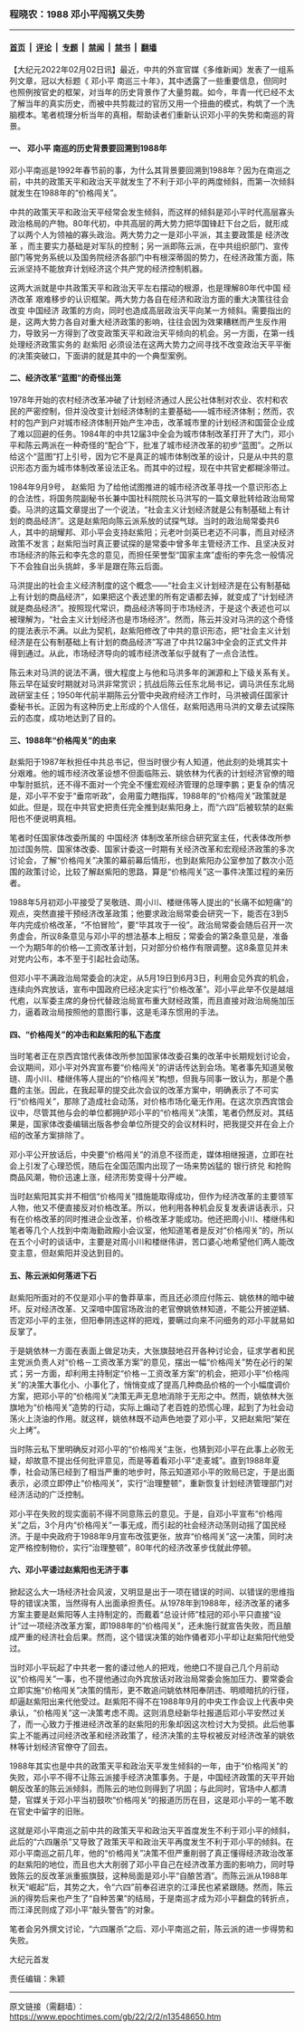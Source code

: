 ### 程晓农：1988 邓小平闯祸又失势

---

#### [首页](../../../..?n13548650) &nbsp;|&nbsp; [评论](../../../../../epoch-comment?n13548650) &nbsp;|&nbsp; [专题](../../../../../epoch-special?n13548650) &nbsp;|&nbsp; [禁闻](../../../../../epoch-news?n13548650) &nbsp;|&nbsp; [禁书](../../../../../books?n13548650) &nbsp;|&nbsp; [翻墙](https://github.com/gfw-breaker/nogfw/blob/master/README.md?n13548650)


<div class="post_content" id="artbody" itemprop="articleBody">
 <!-- article content begin -->
 <p>
  【大纪元2022年02月02日讯】最近，中共的外宣官媒《多维新闻》发表了一组系列文章，冠以大标题《
  <ok href="https://www.epochtimes.com/gb/tag/%E9%82%93%E5%B0%8F%E5%B9%B3.html">
   邓小平
  </ok>
  南巡三十年》，其中透露了一些重要信息，但同时也照例按官史的框架，对当年的历史背景作了大量剪裁。如今，年青一代已经不太了解当年的真实历史，而被中共剪裁过的官历又用一个扭曲的模式，构筑了一个洗脑模本。笔者梳理分析当年的真相，帮助读者们重新认识邓小平的失势和南巡的背景。
 </p>
 <h4>
  一、
  <ok href="https://www.epochtimes.com/gb/tag/%E9%82%93%E5%B0%8F%E5%B9%B3.html">
   邓小平
  </ok>
  南巡的历史背景要回溯到1988年
 </h4>
 <p>
  邓小平南巡是1992年春节前的事，为什么其背景要回溯到1988年？因为在南巡之前，中共的政策天平和政治天平就发生了不利于邓小平的两度倾斜，而第一次倾斜就发生在1988年的“价格闯关”。
 </p>
 <p>
  中共的政策天平和政治天平经常会发生倾斜，而这样的倾斜是邓小平时代高层寡头政治格局的产物。80年代初，中共高层的两大势力把华国锋赶下台之后，就形成了以两个人为领袖的寡头政治。两大势力之一是邓小平派，其主要政策是
  <ok href="https://www.epochtimes.com/gb/tag/%E7%BB%8F%E6%B5%8E%E6%94%B9%E9%9D%A9.html">
   经济改革
  </ok>
  ，而主要实力基础是对军队的控制；另一派即陈云派，在中共组织部门、宣传部门等党务系统以及国务院经济各部门中有根深蒂固的势力，在经济政策方面，陈云派坚持不能放弃计划经济这个共产党的经济控制机器。
 </p>
 <p>
  这两大派就是中共政策天平和政治天平左右摆动的根源，也是理解80年代中国
  <ok href="https://www.epochtimes.com/gb/tag/%E7%BB%8F%E6%B5%8E%E6%94%B9%E9%9D%A9.html">
   经济改革
  </ok>
  艰难移步的认识框架。两大势力各自在经济和政治方面的重大决策往往会改变
  <ok href="https://www.epochtimes.com/gb/tag/%E4%B8%AD%E5%9B%BD%E7%BB%8F%E6%B5%8E.html">
   中国经济
  </ok>
  政策的方向，同时也造成高层政治天平向某一方倾斜。需要指出的是，这两大势力各自对重大经济政策的影响，往往会因为效果糟糕而产生反作用力，导致另一方得到了改变政策天平和政治天平倾向的机会。另一方面，在第一线处理经济政策实务的
  <ok href="https://www.epochtimes.com/gb/tag/%E8%B5%B5%E7%B4%AB%E9%98%B3.html">
   赵紫阳
  </ok>
  必须设法在这两大势力之间寻找不改变政治天平平衡的决策突破口，下面讲的就是其中的一个典型案例。
 </p>
 <h4>
  二、经济改革“蓝图”的奇怪出笼
 </h4>
 <p>
  1978年开始的农村经济改革冲破了计划经济通过人民公社体制对农业、农村和农民的严密控制，但并没改变计划经济体制的主要基础——城市经济体制；然而，农村的包产到户对城市经济体制开始产生冲击，改革城市里的计划经济和国营企业成了难以回避的任务。1984年的中共12届3中全会为城市体制改革打开了大门，邓小平和陈云两派在一种奇怪的“配合”下，批准了城市经济改革的初步“蓝图”。之所以给这个“蓝图”打上引号，因为它不是真正的城市体制改革的设计，只是从中共的意识形态方面为城市体制改革设法正名。而其中的过程，现在中共官史都糊涂带过。
 </p>
 <p>
  1984年9月9号，
  <ok href="https://www.epochtimes.com/gb/tag/%E8%B5%B5%E7%B4%AB%E9%98%B3.html">
   赵紫阳
  </ok>
  为了给他试图推进的城市经济改革寻找一个意识形态上的合法性，将国务院副秘书长兼中国社科院院长马洪写的一篇文章批转给政治局常委。马洪的这篇文章提出了一个说法，“社会主义计划经济就是公有制基础上有计划的商品经济”。这是赵紫阳向陈云派系放的试探气球。当时的政治局常委共6人，其中的胡耀邦、邓小平会支持赵紫阳；元老叶剑英已老迈不问事，而且对经济政策不发言；赵紫阳当时真正要试探的是常委中曾多年主管经济工作、且坚决反对市场经济的陈云和李先念的意见，而担任荣誉型“国家主席”虚衔的李先念一般情况下不会独自出头挑衅，多半是跟在陈云后面。
 </p>
 <p>
  马洪提出的社会主义经济制度的这个概念——“社会主义计划经济是在公有制基础上有计划的商品经济”，如果把这个表述里的所有定语都去掉，就变成了“计划经济就是商品经济”。按照现代常识，商品经济等同于市场经济，于是这个表述也可以被理解为，“社会主义计划经济也是市场经济”。然而，陈云并没对马洪的这个奇怪的提法表示不满。以此为契机，赵紫阳修改了中共的意识形态，把“社会主义计划经济是在公有制基础上有计划的商品经济”写进了中共12届3中全会的正式文件并得到通过。从此，市场经济导向的城市经济改革似乎就有了一点合法性。
 </p>
 <p>
  陈云未对马洪的说法不满，很大程度上与他和马洪多年的渊源和上下级关系有关。陈云早在延安时期就对马洪非常赏识；抗战后陈云任东北局书记，调马洪任东北局政研室主任；1950年代前半期陈云分管中央政府经济工作时，马洪被调任国家计委秘书长。正因为有这种历史上形成的个人信任，赵紫阳选用马洪的文章去试探陈云的态度，成功地达到了目的。
 </p>
 <h4>
  三、1988年“价格闯关”的由来
 </h4>
 <p>
  赵紫阳于1987年秋担任中共总书记，但当时很少有人知道，他此刻的处境其实十分艰难。他的城市经济改革设想不但面临陈云、姚依林为代表的计划经济官僚的暗中掣肘抵抗，还不得不面对一个完全不懂宏观经济管理的总理李鹏；更复杂的情况是，邓小平不安于“垂帘听政”，会用蛮力瞎指挥，1988年的“价格闯关”政策就是如此。但是，现在中共官史把责任完全推到赵紫阳身上，而“六四”后被软禁的赵紫阳也不便说明真相。
 </p>
 <p>
  笔者时任国家体改委所属的
  <ok href="https://www.epochtimes.com/gb/tag/%E4%B8%AD%E5%9B%BD%E7%BB%8F%E6%B5%8E.html">
   中国经济
  </ok>
  体制改革所综合研究室主任，代表体改所参加过国务院、国家体改委、国家计委这一时期有关经济改革和宏观经济政策的多次讨论会，了解“价格闯关”决策的幕前幕后情形，也到赵紫阳办公室参加了数次小范围的政策讨论，比较了解赵紫阳的思路，算是“价格闯关”这一事件决策过程的亲历者。
 </p>
 <p>
  1988年5月初邓小平接受了吴敬琏、周小川、楼继伟等人提出的“长痛不如短痛”的观点，突然直接干预经济改革政策；他要求政治局常委会研究一下，能否在3到5年内完成价格改革，“不怕冒险”，要“毕其攻于一役”。政治局常委会随后召开一次务虚会，所议8条意见与邓小平的想法基本上相反；常委会的第2条意见是，准备一个为期5年的价格—工资改革计划，只对部分价格作有限调整。这8条意见并未对党内公布，本不至于引起社会动荡。
 </p>
 <p>
  但邓小平不满政治局常委会的决定，从5月19日到6月3日，利用会见外宾的机会，连续向外宾放话，宣布中国政府已经决定实行“价格改革”。邓小平此举不仅是越俎代庖，以军委主席的身份代替政治局宣布重大财经政策，而且直接对政治局施加压力，逼着政治局按照他的意图行事，这是毛泽东惯用的手法。
 </p>
 <h4>
  四、“价格闯关”的冲击和赵紫阳的私下态度
 </h4>
 <p>
  当时笔者正在京西宾馆代表体改所参加国家体改委召集的改革中长期规划讨论会，会议期间，邓小平对外宾宣布要“价格闯关”的讲话传达到会场。笔者事先知道吴敬琏、周小川、楼继伟等人提出的“价格闯关”构想，但我与同事一致认为，那是个愚蠢的主张。因此，在我起草的提交此次会议的改革方案中，明确表示了不可实行“价格闯关”，那除了造成社会动荡，对价格市场化毫无作用。在这次京西宾馆会议中，尽管其他与会的单位都拥护邓小平的“价格闯关”决策，笔者仍然反对。其结果是，国家体改委编辑出版各参会单位所提交的会议材料时，把我提交并在会上介绍的改革方案排除了。
 </p>
 <p>
  邓小平公开放话后，中央要“价格闯关”的消息不径而走，媒体相继报道，立即在社会上引发了心理恐慌，随后在全国范围内出现了一场来势凶猛的
  <ok href="https://www.epochtimes.com/gb/tag/%E9%93%B6%E8%A1%8C%E6%8C%A4%E5%85%91.html">
   银行挤兑
  </ok>
  和抢购商品风潮，物价迅速上涨，经济形势变得十分严峻。
 </p>
 <p>
  当时赵紫阳其实并不相信“价格闯关”措施能取得成功，但作为经济改革的主要领军人物，他又不便直接反对价格改革。所以，他利用各种机会反复发表讲话表示，只有在价格改革的同时推进企业改革，价格改革才能成功。他还把周小川、楼继伟和笔者等几个人找到中南海勤政殿小会议室，他知道笔者是反对“价格闯关”的，所以在五个小时的谈话中，主要是对周小川和楼继伟讲，苦口婆心地希望他们两人能改变主意，但赵紫阳并没达到目的。
 </p>
 <h4>
  五、陈云派如何落进下石
 </h4>
 <p>
  赵紫阳所面对的不仅是邓小平的鲁莽草率，而且还必须应付陈云、姚依林的暗中破坏。反对经济改革、又深喑中国官场政治的老官僚姚依林知道，不能公开披逆鳞、否定邓小平的主张，但阳奉阴违这样的把戏，要瞒过向来不问细务的邓小平就易如反掌了。
 </p>
 <p>
  于是姚依林一方面在表面上做足功夫，大张旗鼓地召开各种讨论会，征求学者和民主党派负责人对“价格－工资改革方案”的意见，摆出一幅“价格闯关”势在必行的架式；另一方面，却利用主持制定“价格－工资改革方案”的机会，把邓小平“价格闯关”的决策大事化小、小事化了，悄悄变成了提高几种商品价格的一个小幅度调价方案，把邓小平的“价格闯关”决策无声无息地消除于无形之中。然而，姚依林大张旗地为“价格闯关”造势的行动，实际上煽动了老百姓的恐慌心理，起到了为社会动荡火上浇油的作用。就这样，姚依林既不动声色地耍了邓小平，又把赵紫阳“架在火上烤”。
 </p>
 <p>
  当时陈云私下里明确反对邓小平的“价格闯关”主张，也猜到邓小平在此事上必败无疑，却故意不提出任何批评意见，而是等着看邓小平“走麦城”。直到1988年夏季，社会动荡已经到了相当严重的地步时，陈云知道邓小平的败局已定，于是出面表示，必须立即停止“价格闯关”，实行“治理整顿”，重新恢复计划经济管理部门对经济活动的广泛控制。
 </p>
 <p>
  邓小平在失败的现实面前不得不同意陈云的意见。于是，自邓小平宣布“价格闯关”之后，3个月内“价格闯关”一事无成，而引起的社会经济动荡则动摇了国民经济。于是中央政府于1988年9月宣布改弦更张，放弃“价格闯关”这一决策，同时决定严格控制物价，实行“治理整顿”，80年代的经济改革步伐就此停顿。
 </p>
 <h4>
  六、邓小平诿过赵紫阳也无济于事
 </h4>
 <p>
  掀起这么大一场经济社会风波，又明显是出于一项在错误的时间、以错误的思维指导的错误决策，当然得有人出面承担责任。从1978年到1988年，经济改革的诸多方案主要是赵紫阳等人主持制定的，而戴着“总设计师”桂冠的邓小平只直接“设计”过一项经济改革方案，即1988年的“价格闯关”，还未施行就宣告失败，而且酿成严重的经济社会后果。然而，这个错误决策的始作俑者邓小平却让赵紫阳代他受过。
 </p>
 <p>
  当时邓小平玩起了中共老一套的诿过他人的把戏，他绝口不提自己几个月前动议“价格闯关”一事，也不提他通过向外宾放话对政治局常委会施加压力、要常委会立即实施“价格闯关”决策的情形，更不敢追问姚依林阳奉阴违、明顺暗抗的行径，却逼赵紫阳出来代他受过。赵紫阳不得不在1988年9月的中央工作会议上代表中央承认，“价格闯关”这一决策考虑不周。这则消息经新华社报道后邓小平安然过关了，而一心致力于推进经济改革的赵紫阳的形象却因这次检讨大为受损。此后他事实上不能再过问经济改革和经济政策了，经济决策的主导权被反对经济改革的姚依林等计划经济官僚夺了回去。
 </p>
 <p>
  1988年其实也是中共的政策天平和政治天平发生倾斜的一年，由于“价格闯关”的失败，邓小平不得不让陈云派接手经济决策事务。于是，中国经济政策的天平开始朝反改革的陈云派倾斜，而陈云的地位则得到了巩固；与此同时，官场中人都清楚，官媒关于邓小平当初鼓吹“价格闯关”的报道历历在目，这是邓小平的一笔不敢在官史中留字的旧账。
 </p>
 <p>
  这就是邓小平南巡之前中共的政策天平和政治天平首度发生不利于邓小平的倾斜，此后的“六四屠杀”又导致了政策天平和政治天平再度发生不利于邓小平的倾斜。在邓小平南巡之前几年，他的“价格闯关”决策不但严重削弱了真正懂得经济政治改革的赵紫阳的地位，而且也大大削弱了邓小平自己在经济改革方面的影响力，同时导致陈云的反改革派重振旗鼓，这种局面是邓小平“自酿苦酒”。而陈云派从1988年秋天“崛起”后，其势之大，令“六四”前奉召进京的江泽民也紧紧跟随。然而，陈云派的得势后来也产生了“自种苦果”的结局，于是南巡才成为邓小平翻盘的转折点，而江泽民则成了邓小平“敲头警告”的对象。
 </p>
 <p>
  笔者会另外撰文讨论，“六四屠杀”之后、邓小平南巡之前，陈云派的进一步得势和失败。
 </p>
 <p>
  大纪元首发
 </p>
 <p>
  责任编辑：朱颖
 </p>
 <!-- article content end -->
 <div id="below_article_ad">
 </div>
</div>


---

原文链接（需翻墙）：https://www.epochtimes.com/gb/22/2/2/n13548650.htm